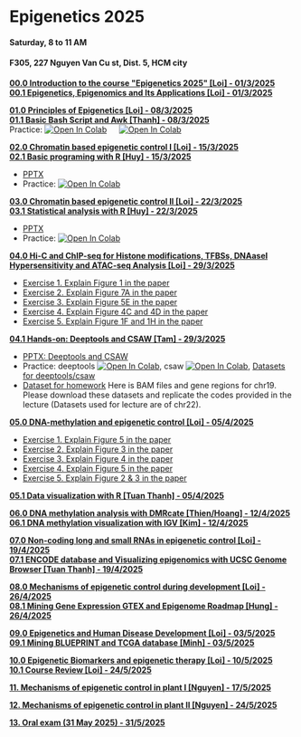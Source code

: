 # Epigenetics 2025
#### Saturday, 8 to 11 AM
#### F305, 227 Nguyen Van Cu st, Dist. 5, HCM city 

[**00.0 Introduction to the course "Epigenetics 2025" [Loi] - 01/3/2025**](Lecture_00/Epigenetics_lecture_overview.pdf) \
[**00.1 Epigenetics, Epigenomics and Its Applications [Loi] - 01/3/2025**](Lecture_00/Epigenetics_Lecture_00_20250301.pdf)

[**01.0 Principles of Epigenetics  [Loi] - 08/3/2025**](Lecture_01/Lecture_01_Principles_of_Epigenetics_2025March08.pdf) \
[**01.1 Basic Bash Script and Awk [Thanh] - 08/3/2025**](https://docs.google.com/presentation/d/1ESVP6DhZzJg4d9Y1Doh9WU86jGKXjueOXbtGlPDhck0/edit?usp=sharing) \
  Practice: [![Open In Colab](https://colab.research.google.com/assets/colab-badge.svg)](https://colab.research.google.com/drive/15-DWYs2h56gc1aUwzkbzw74Et0L4pd5J?usp=sharing) &emsp; [![Open In Colab](https://colab.research.google.com/assets/colab-badge.svg)](https://colab.research.google.com/drive/1muvm1a_n5o8ikJb_nzKm2x8_banz0vN9?usp=sharing)
  
[**02.0 Chromatin based epigenetic control I [Loi] - 15/3/2025**](Lecture_02/Lecture_02_Chromatin_I_2025March15.pdf) \
[**02.1 Basic programing with R [Huy] - 15/3/2025**](Lecture_02/)
- [PPTX](https://docs.google.com/presentation/d/1sQw0cibVatuXo0ReFGls_dv2DlFtnVJSfE33rWGeRLI/edit?usp=sharing)
- Practice: [![Open In Colab](https://colab.research.google.com/assets/colab-badge.svg)](https://colab.research.google.com/drive/1nfexzcugXV5ZFSobajMOrDqDOjwMouFy?usp=sharing)

[**03.0 Chromatin based epigenetic control II [Loi] - 22/3/2025**](Lecture_03/Lecture_03_Chromatin_II_2025March21.pdf) \
[**03.1 Statistical analysis with R [Huy] - 22/3/2025**](Lecture_03/)
- [PPTX](https://docs.google.com/presentation/d/18oGjXgykTA91DXay7zQNZkJvnIJmnQ2a/edit?usp=sharing&ouid=100344220632265055706&rtpof=true&sd=true)
- Practice: [![Open In Colab](https://colab.research.google.com/assets/colab-badge.svg)](https://colab.research.google.com/drive/1EB90siBp9USSdRPQILVuVgAXkW3SvyjI?usp=sharing)

[**04.0 Hi-C and ChIP-seq for Histone modifications, TFBSs, DNAaseI Hypersensitivity and ATAC-seq Analysis [Loi] - 29/3/2025**](Lecture_04/Lecture_04_2025March29.pdf)
- [Exercise 1. Explain Figure 1 in the paper](https://www.nature.com/articles/s41467-019-13753-7.pdf)
- [Exercise 2. Explain Figure 7A in the paper](https://www.cell.com/cell-reports/fulltext/S2211-1247(21)01171-2)
- [Exercise 3. Explain Figure 5E in the paper](https://www.sciencedirect.com/science/article/pii/S1535610819300388)
- [Exercise 4. Explain Figure 4C and 4D in the paper](https://www.nature.com/articles/s41467-019-08302-1/figures/4)
- [Exercise 5. Explain Figure 1F and 1H in the paper](https://www.nature.com/articles/s41467-019-14098-x/figures/1)

[**04.1 Hands-on: Deeptools and CSAW [Tam] - 29/3/2025**](Lecture_04/)
- [PPTX: Deeptools and CSAW](https://docs.google.com/presentation/d/13yffI7wHcu8j1FLx3DIAugzarE61tvI6/edit?usp=sharing&ouid=109874540725295450041&rtpof=true&sd=true)
- Practice: deeptools [![Open In Colab](https://colab.research.google.com/assets/colab-badge.svg)](https://colab.research.google.com/drive/1BRaSW_I9um9wmPhHzutxk1p-ceBleTCc?usp=sharing), csaw [![Open In Colab](https://colab.research.google.com/assets/colab-badge.svg)](https://colab.research.google.com/drive/19WNS2pn6DCV1pqVBWF5F_1cV6kqx6-0x?usp=sharing), [Datasets for deeptools/csaw](https://drive.google.com/drive/folders/1yCi3g2NEgG8PT4zGIFwEv_RitvDElw3f?usp=sharing)
- [Dataset for homework](https://drive.google.com/drive/folders/1Rv2T07IssbvdgIbnV40ZXuiNWYCJnO5h?usp=sharing)
Here is BAM files and gene regions for chr19. Please download these datasets and replicate the codes provided in the lecture (Datasets used for lecture are of chr22).

[**05.0 DNA-methylation and epigenetic control [Loi] - 05/4/2025**](Lecture_05/Lecture_05_DNA_methylation_2025April04.pdf)
- [Exercise 1. Explain Figure 5 in the paper](https://link.springer.com/article/10.1186/s13059-022-02728-5/figures/5)
- [Exercise 2. Explain Figure 3 in the paper](https://pubmed.ncbi.nlm.nih.gov/37824674/#&gid=article-figures&pid=figure-3-uid-2)
- [Exercise 3. Explain Figure 4 in the paper](https://pubmed.ncbi.nlm.nih.gov/37824674/#&gid=article-figures&pid=figure-4-uid-3)
- [Exercise 4. Explain Figure 5 in the paper](https://pubmed.ncbi.nlm.nih.gov/37824674/#&gid=article-figures&pid=figure-5-uid-4)
- [Exercise 5. Explain Figure 2 & 3 in the paper](https://pubmed.ncbi.nlm.nih.gov/22902559/#&gid=article-figures&pid=figure-2-uid-2)
  
[**05.1 Data visualization with R [Tuan Thanh] - 05/4/2025**](https://docs.google.com/presentation/d/1d8GIjCEl7dUh-BvDJ5GLbTSj7MlbhaAPmgiYpMFhGHQ/edit?usp=sharing)

[**06.0 DNA methylation analysis with DMRcate [Thien/Hoang] - 12/4/2025**](Lecture_06/) \
[**06.1 DNA methylation visualization with IGV [Kim] - 12/4/2025**](Lecture_06/)

[**07.0 Non-coding long and small RNAs in epigenetic control [Loi] - 19/4/2025**](Lecture_07/) \
[**07.1 ENCODE database and Visualizing epigenomics with UCSC Genome Browser [Tuan Thanh] - 19/4/2025**](Lecture_07/)

[**08.0 Mechanisms of epigenetic control during development [Loi] - 26/4/2025**](Lecture_08/) \
[**08.1 Mining Gene Expression GTEX and Epigenome Roadmap [Hung] - 26/4/2025**](Lecture_08/) 

[**09.0 Epigenetics and Human Disease Development [Loi] - 03/5/2025**](Lecture_11/) \
[**09.1 Mining BLUEPRINT and TCGA database [Minh] - 03/5/2025**](Lecture_11/) 

[**10.0 Epigenetic Biomarkers and epigenetic therapy [Loi] - 10/5/2025**](Lecture_10/) \
[**10.1 Course Review [Loi] - 24/5/2025**](Lecture_10/)

[**11. Mechanisms of epigenetic control in plant I [Nguyen] - 17/5/2025**](Lecture_11/)

[**12. Mechanisms of epigenetic control in plant II [Nguyen] - 24/5/2025**](Lecture_12/)

[**13. Oral exam (31 May 2025) - 31/5/2025**](Lecture_13/)


